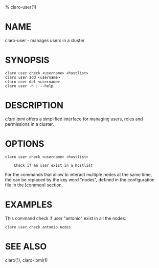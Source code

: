 % claro-user(1)

# NAME

claro-user - manages users in a cluster

# SYNOPSIS

    claro user check <username> <hostlist>
    claro user add <username>
    claro user del <username> 
    claro user -h | --help

# DESCRIPTION

*claro ipmi* offers a simplified interface for managing users, roles and permissions
in a cluster.

# OPTIONS

    claro user check <username> <hostlist>

        Check if an user exist in a hostlist


For the commands that allow to interact multiple nodes at the same time,
the <hostlist> can be replaced by the key word "nodes", defined in the 
configuration file in the [common] section.


# EXAMPLES

This command check if user "antonio" exist in all the nodes:

    claro user check antonio nodes

# SEE ALSO

claro(1), claro-ipmi(1)
